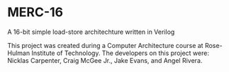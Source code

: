 # MERC-16
A 16-bit simple load-store architechture written in Verilog
 

This project was created during a Computer Architecture course at Rose-Hulman Institute of Technology.
The developers on this project were: Nicklas Carpenter, Craig McGee Jr., Jake Evans, and Angel Rivera.
